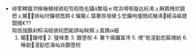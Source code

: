 - 绯荤粺鍑洪棶棰樻椂锛屼笉瑕佹兂鑷繁瑙ｅ喅浜嗗啀璇达紝浠ュ厤鎷栧欢鎴愬ぇ闂锛屾垨鑰呬笟鍔￠儴闂ㄥ弽搴斿埌绠＄悊鑰呴偅閲屼粬浠繕涓嶇煡閬撱€??  
瑕佸強鏃剁粰涓婄骇姹囨姤锛屾眹鎶ュ寘鎷細
    1. 闂鍐呭
        2. 璧峰洜
	    3. 鏃堕棿
	        4. 褰卞搷鑼冨洿
		    5. 璁″垝澶勭悊鏂瑰紡
		        6. 棰勮澶勭悊瀹屾垚鏃堕棿
